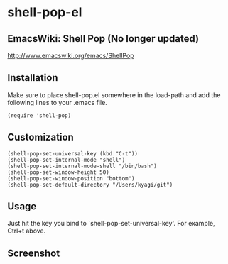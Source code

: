 shell-pop-el
============

EmacsWiki: Shell Pop (No longer updated)
----------
http://www.emacswiki.org/emacs/ShellPop

Installation
----------
Make sure to place shell-pop.el somewhere in the load-path and add the following lines to your .emacs file.

    (require 'shell-pop)

Customization
----------

    (shell-pop-set-universal-key (kbd "C-t"))
    (shell-pop-set-internal-mode "shell")
    (shell-pop-set-internal-mode-shell "/bin/bash")
    (shell-pop-set-window-height 50)
    (shell-pop-set-window-position "bottom")
    (shell-pop-set-default-directory "/Users/kyagi/git")
    
Usage
----------
Just hit the key you bind to `shell-pop-set-universal-key'. For example, Ctrl+t above.

Screenshot
----------
